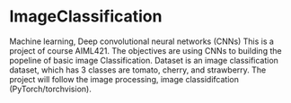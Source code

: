 # ImageClassification 

Machine learning, Deep convolutional neural networks (CNNs) 
This is a project of course AIML421. The objectives are using CNNs to building the popeline of basic image Classification. 
Dataset is an image classification dataset, which has 3 classes are tomato, cherry, and strawberry. 
The project will follow the image processing, image classidifcation (PyTorch/torchvision). 
